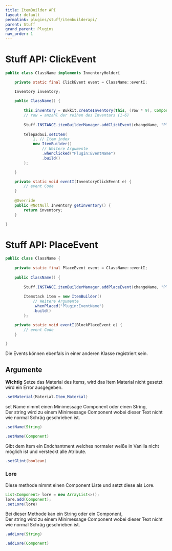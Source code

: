 ```yaml
---
title: ItemBuilder API
layout: default
permalink: plugins/stuff/itembuilderapi/
parent: Stuff
grand_parent: Plugins
nav_order: 1
---
```


# Stuff API: ClickEvent
```java
public class ClassName implements InventoryHolder{

	private static final ClickEvent event = ClassName::eventI;

	Inventory inventory;
	
	public ClassName() {
	
		this.inventory = Bukkit.createInventory(this, (row * 9), Component.Text();
		// row = anzahl der reihen des Inventars (1-6)
	
		Stuff.INSTANCE.itemBuilderManager.addClickEvent(changeName, "Plugin:EventName");
			
		telepadGui.setItem(
			1, // Item index
			new ItemBuilder()
				// Weitere Argumente
				.whenClicked("Plugin:EventName")
				.build()
		);

	}

	private static void eventI(InventoryClickEvent e) {
		// event Code
	}
	
	@Override
	public @NotNull Inventory getInventory() {
		return inventory;
	}

}
```
# Stuff API: PlaceEvent
```java
public class ClassName {
	
	private static final PlaceEvent event = ClassName::eventI;
	
	public ClassName() {
		
		Stuff.INSTANCE.itemBuilderManager.addPlaceEvent(changeName, "Plugin:EventName");
		
		Itemstack item = new ItemBuilder()
			// Weitere Argumente
			.whenPlaced("Plugin:EventName")
			.build()
		);

	private static void eventI(BlockPlaceEvent e) {
		// event Code
	}

}
```
Die Events können ebenfals in einer anderen Klasse registriert sein.
## Argumente

**Wichtig** Setze das Material des Items, wird das Item Material nicht gesetzt wird ein Error ausgegeben. 
```java
.setMaterial(Material.Item_Material)
```
set Name nimmt einen Minimessage Component oder einen String,<br>
Der string wird zu einem Minimessage Component wobei dieser Text nicht wie normal Schräg geschrieben ist.
```java
.setName(String)
```
```java
.setName(Component)
```
Gibt dem Item ein Endchantment welches normaler weiße in Vanilla nicht möglich ist und versteckt alle Atribute.
```java
.setGlint(boolean)
```
### Lore
Diese methode nimmt einen Component Liste und setzt diese als Lore.
```java
List<Component> lore = new ArrayList<>();
lore.add(Component);
.setLore(lore)
```
Bei dieser Methode kan ein String oder ein Component,<br>
Der string wird zu einem Minimessage Component wobei dieser Text nicht wie normal Schräg geschrieben ist.
```java
.addLore(String)
```
```java
.addLore(Component)
```
